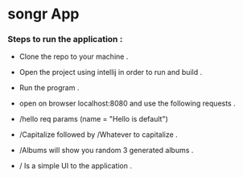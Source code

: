 # songr App

### Steps to run the application :

- Clone the repo to your machine .

- Open the project using intellij in order to run and build .

- Run the program .

- open on browser localhost:8080 and use the following requests .

- /hello req params (name = "Hello is default")

- /Capitalize followed by /Whatever to capitalize .

- /Albums will show you random 3 generated albums .

- / Is a simple UI to the application .
